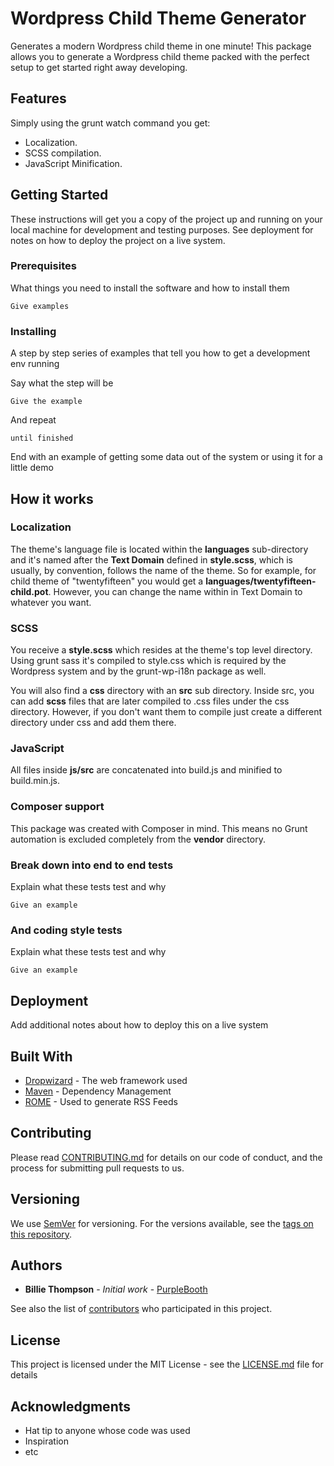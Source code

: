 # Wordpress Child Theme Generator

Generates a modern Wordpress child theme in one minute! This package
 allows you to generate a Wordpress child theme packed with the perfect setup
 to get started right away developing. 
 
 ## Features
 Simply using the grunt watch command you get:
  * Localization.
  * SCSS compilation.
  * JavaScript Minification.

## Getting Started

These instructions will get you a copy of the project up and running on your local machine for development and testing purposes. See deployment for notes on how to deploy the project on a live system.

### Prerequisites

What things you need to install the software and how to install them

```
Give examples
```

### Installing

A step by step series of examples that tell you how to get a development env running

Say what the step will be

```
Give the example
```

And repeat

```
until finished
```

End with an example of getting some data out of the system or using it for a little demo

## How it works

### Localization
The theme's language file is located within the **languages** 
sub-directory and it's named after the **Text Domain** defined
in **style.scss**, which is usually, by convention, follows the
name of the theme. So for example, for child theme of "twentyfifteen"
you would get a **languages/twentyfifteen-child.pot**. However,
you can change the name within in Text Domain to whatever
you want.

### SCSS
You receive a **style.scss** which resides at the theme's top level directory.
Using grunt sass it's compiled to style.css which is required by
the Wordpress system and by the grunt-wp-i18n package as well.

You will also find a **css** directory with an **src** sub directory.
Inside src, you can add **scss** files that are later compiled to .css
files under the css directory. However, if you don't want them to compile
just create a different directory under css and add them there.

### JavaScript
All files inside **js/src** are concatenated into build.js and minified to
build.min.js.

### Composer support
This package was created with Composer in mind. This means no
Grunt automation is excluded completely from the **vendor** 
directory.

### Break down into end to end tests

Explain what these tests test and why

```
Give an example
```

### And coding style tests

Explain what these tests test and why

```
Give an example
```

## Deployment

Add additional notes about how to deploy this on a live system

## Built With

* [Dropwizard](http://www.dropwizard.io/1.0.2/docs/) - The web framework used
* [Maven](https://maven.apache.org/) - Dependency Management
* [ROME](https://rometools.github.io/rome/) - Used to generate RSS Feeds

## Contributing

Please read [CONTRIBUTING.md](https://gist.github.com/PurpleBooth/b24679402957c63ec426) for details on our code of conduct, and the process for submitting pull requests to us.

## Versioning

We use [SemVer](http://semver.org/) for versioning. For the versions available, see the [tags on this repository](https://github.com/your/project/tags). 

## Authors

* **Billie Thompson** - *Initial work* - [PurpleBooth](https://github.com/PurpleBooth)

See also the list of [contributors](https://github.com/your/project/contributors) who participated in this project.

## License

This project is licensed under the MIT License - see the [LICENSE.md](LICENSE.md) file for details

## Acknowledgments

* Hat tip to anyone whose code was used
* Inspiration
* etc
